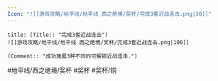 ```yaml
---
Icon: "![[游戏攻略/地平线/地平线 西之绝境/奖杯/完成3套近战连击.png|30]]"
---
```

```ad-common-bronze-trophy
title: (Title:: "完成3套近战连击")
![[游戏攻略/地平线/地平线 西之绝境/奖杯/完成3套近战连击.png|100]]

(Comment:: "成功施展3种不同的可解锁近战连击.")
```

#地平线/西之绝境/奖杯 #奖杯 #奖杯/铜
